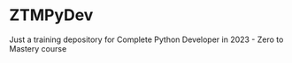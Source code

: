 # ZTMPyDev
Just a training depository for Complete Python Developer in 2023 - Zero to Mastery course
